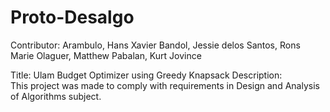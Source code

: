# Proto-Desalgo
Contributor: 
Arambulo, Hans Xavier
Bandol, Jessie
delos Santos, Rons Marie
Olaguer, Matthew
Pabalan, Kurt Jovince

Title: Ulam Budget Optimizer using Greedy Knapsack
Description:  
This project was made to comply with requirements in Design and Analysis of Algorithms subject.
             
